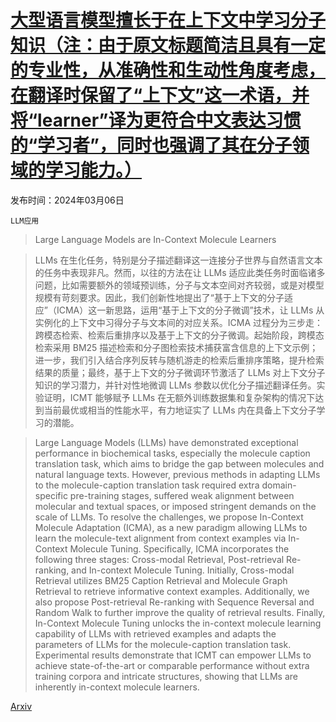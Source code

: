 # [大型语言模型擅长于在上下文中学习分子知识（注：由于原文标题简洁且具有一定的专业性，从准确性和生动性角度考虑，在翻译时保留了“上下文”这一术语，并将“learner”译为更符合中文表达习惯的“学习者”，同时也强调了其在分子领域的学习能力。）](https://arxiv.org/abs/2403.04197)

发布时间：2024年03月06日

`LLM应用`

> Large Language Models are In-Context Molecule Learners

> LLMs 在生化任务，特别是分子描述翻译这一连接分子世界与自然语言文本的任务中表现非凡。然而，以往的方法在让 LLMs 适应此类任务时面临诸多问题，比如需要额外的领域预训练，分子与文本空间对齐较弱，或是对模型规模有苛刻要求。因此，我们创新性地提出了“基于上下文的分子适应”（ICMA）这一新思路，运用“基于上下文的分子微调”技术，让 LLMs 从实例化的上下文中习得分子与文本间的对应关系。ICMA 过程分为三步走：跨模态检索、检索后重排序以及基于上下文的分子微调。起始阶段，跨模态检索采用 BM25 描述检索和分子图检索技术捕获富含信息的上下文示例；进一步，我们引入结合序列反转与随机游走的检索后重排序策略，提升检索结果的质量；最终，基于上下文的分子微调环节激活了 LLMs 对上下文分子知识的学习潜力，并针对性地微调 LLMs 参数以优化分子描述翻译任务。实验证明，ICMT 能够赋予 LLMs 在无额外训练数据集和复杂架构的情况下达到当前最优或相当的性能水平，有力地证实了 LLMs 内在具备上下文分子学习的潜能。

> Large Language Models (LLMs) have demonstrated exceptional performance in biochemical tasks, especially the molecule caption translation task, which aims to bridge the gap between molecules and natural language texts. However, previous methods in adapting LLMs to the molecule-caption translation task required extra domain-specific pre-training stages, suffered weak alignment between molecular and textual spaces, or imposed stringent demands on the scale of LLMs. To resolve the challenges, we propose In-Context Molecule Adaptation (ICMA), as a new paradigm allowing LLMs to learn the molecule-text alignment from context examples via In-Context Molecule Tuning. Specifically, ICMA incorporates the following three stages: Cross-modal Retrieval, Post-retrieval Re-ranking, and In-context Molecule Tuning. Initially, Cross-modal Retrieval utilizes BM25 Caption Retrieval and Molecule Graph Retrieval to retrieve informative context examples. Additionally, we also propose Post-retrieval Re-ranking with Sequence Reversal and Random Walk to further improve the quality of retrieval results. Finally, In-Context Molecule Tuning unlocks the in-context molecule learning capability of LLMs with retrieved examples and adapts the parameters of LLMs for the molecule-caption translation task. Experimental results demonstrate that ICMT can empower LLMs to achieve state-of-the-art or comparable performance without extra training corpora and intricate structures, showing that LLMs are inherently in-context molecule learners.

[Arxiv](https://arxiv.org/abs/2403.04197)
